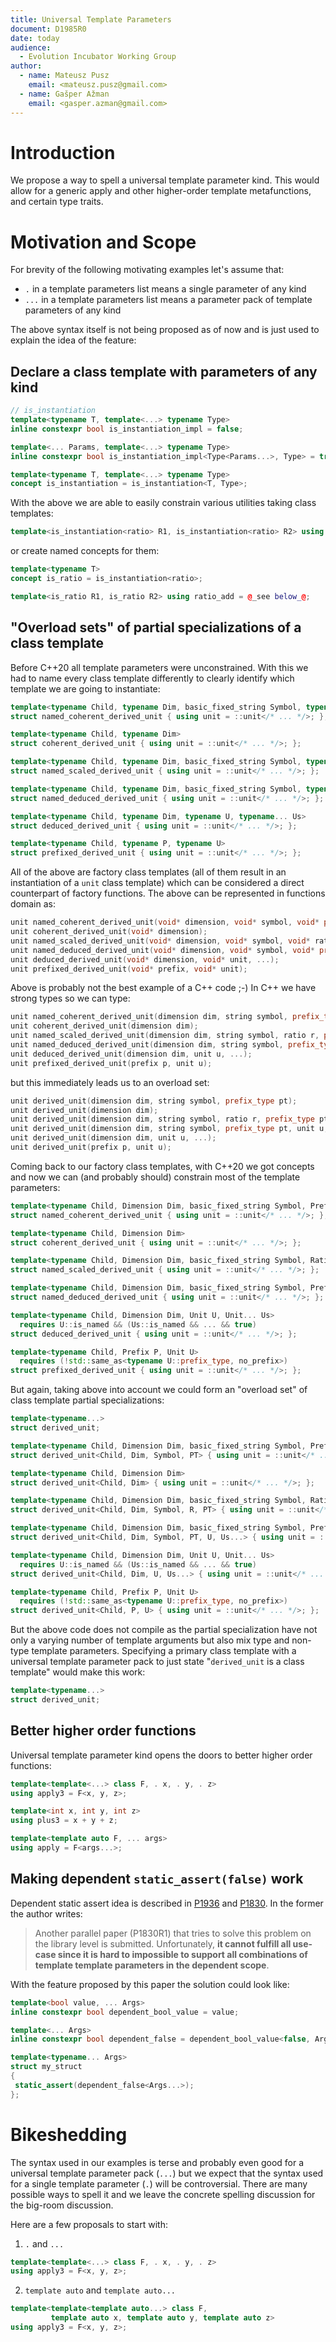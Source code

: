 ```yaml
---
title: Universal Template Parameters
document: D1985R0
date: today
audience:
  - Evolution Incubator Working Group
author:
  - name: Mateusz Pusz
    email: <mateusz.pusz@gmail.com>
  - name: Gašper Ažman
    email: <gasper.azman@gmail.com>
---
```


# Introduction

We propose a way to spell a universal template parameter kind. This would allow for a generic
apply and other higher-order template metafunctions, and certain type traits.


# Motivation and Scope

For brevity of the following motivating examples let's assume that:

- `.` in a template parameters list means a single parameter of any kind
- `...` in a template parameters list means a parameter pack of template parameters of any kind

The above syntax itself is not being proposed as of now and is just used to explain the idea of
the feature:

## Declare a class template with parameters of any kind

```cpp
// is_instantiation
template<typename T, template<...> typename Type>
inline constexpr bool is_instantiation_impl = false;

template<... Params, template<...> typename Type>
inline constexpr bool is_instantiation_impl<Type<Params...>, Type> = true;

template<typename T, template<...> typename Type>
concept is_instantiation = is_instantiation<T, Type>;
```

With the above we are able to easily constrain various utilities taking class templates:

```cpp
template<is_instantiation<ratio> R1, is_instantiation<ratio> R2> using ratio_add = @_see below_@;
```

or create named concepts for them:

```cpp
template<typename T>
concept is_ratio = is_instantiation<ratio>;

template<is_ratio R1, is_ratio R2> using ratio_add = @_see below_@;
```

## "Overload sets" of partial specializations of a class template

Before C++20 all template parameters were unconstrained. With this we had to name every class
template differently to clearly identify which template we are going to instantiate:

```cpp
template<typename Child, typename Dim, basic_fixed_string Symbol, typename PT>
struct named_coherent_derived_unit { using unit = ::unit</* ... */>; };

template<typename Child, typename Dim>
struct coherent_derived_unit { using unit = ::unit</* ... */>; };

template<typename Child, typename Dim, basic_fixed_string Symbol, typename R, typename PT = no_prefix>
struct named_scaled_derived_unit { using unit = ::unit</* ... */>; };

template<typename Child, typename Dim, basic_fixed_string Symbol, typename PT, typename U, typename... Us>
struct named_deduced_derived_unit { using unit = ::unit</* ... */>; };

template<typename Child, typename Dim, typename U, typename... Us>
struct deduced_derived_unit { using unit = ::unit</* ... */>; };

template<typename Child, typename P, typename U>
struct prefixed_derived_unit { using unit = ::unit</* ... */>; };
```

All of the above are factory class templates (all of them result in an instantiation of a
`unit` class template) which can be considered a direct counterpart of factory functions.
The above can be represented in functions domain as:

```cpp
unit named_coherent_derived_unit(void* dimension, void* symbol, void* prefix_type);
unit coherent_derived_unit(void* dimension);
unit named_scaled_derived_unit(void* dimension, void* symbol, void* ratio, void* prefix_type);
unit named_deduced_derived_unit(void* dimension, void* symbol, void* prefix_type, void* unit, ...);
unit deduced_derived_unit(void* dimension, void* unit, ...);
unit prefixed_derived_unit(void* prefix, void* unit);
```

Above is probably not the best example of a C++ code ;-) In C++ we have strong types so we can
type:

```cpp
unit named_coherent_derived_unit(dimension dim, string symbol, prefix_type pt);
unit coherent_derived_unit(dimension dim);
unit named_scaled_derived_unit(dimension dim, string symbol, ratio r, prefix_type pt);
unit named_deduced_derived_unit(dimension dim, string symbol, prefix_type pt, unit u, ...);
unit deduced_derived_unit(dimension dim, unit u, ...);
unit prefixed_derived_unit(prefix p, unit u);
```

but this immediately leads us to an overload set:

```cpp
unit derived_unit(dimension dim, string symbol, prefix_type pt);
unit derived_unit(dimension dim);
unit derived_unit(dimension dim, string symbol, ratio r, prefix_type pt);
unit derived_unit(dimension dim, string symbol, prefix_type pt, unit u, ...);
unit derived_unit(dimension dim, unit u, ...);
unit derived_unit(prefix p, unit u);
```

Coming back to our factory class templates, with C++20 we got concepts and now we can (and
probably should) constrain most of the template parameters:

```cpp
template<typename Child, Dimension Dim, basic_fixed_string Symbol, PrefixType PT>
struct named_coherent_derived_unit { using unit = ::unit</* ... */>; };

template<typename Child, Dimension Dim>
struct coherent_derived_unit { using unit = ::unit</* ... */>; };

template<typename Child, Dimension Dim, basic_fixed_string Symbol, Ratio R, PrefixType PT = no_prefix>
struct named_scaled_derived_unit { using unit = ::unit</* ... */>; };

template<typename Child, Dimension Dim, basic_fixed_string Symbol, PrefixType PT, Unit U, Unit... Us>
struct named_deduced_derived_unit { using unit = ::unit</* ... */>; };

template<typename Child, Dimension Dim, Unit U, Unit... Us>
  requires U::is_named && (Us::is_named && ... && true)
struct deduced_derived_unit { using unit = ::unit</* ... */>; };

template<typename Child, Prefix P, Unit U>
  requires (!std::same_as<typename U::prefix_type, no_prefix>)
struct prefixed_derived_unit { using unit = ::unit</* ... */>; };
```

But again, taking above into account we could form an "overload set" of class template partial
specializations:

```cpp
template<typename...>
struct derived_unit;

template<typename Child, Dimension Dim, basic_fixed_string Symbol, PrefixType PT>
struct derived_unit<Child, Dim, Symbol, PT> { using unit = ::unit</* ... */>; };

template<typename Child, Dimension Dim>
struct derived_unit<Child, Dim> { using unit = ::unit</* ... */>; };

template<typename Child, Dimension Dim, basic_fixed_string Symbol, Ratio R, PrefixType PT = no_prefix>
struct derived_unit<Child, Dim, Symbol, R, PT> { using unit = ::unit</* ... */>; };

template<typename Child, Dimension Dim, basic_fixed_string Symbol, PrefixType PT, Unit U, Unit... Us>
struct derived_unit<Child, Dim, Symbol, PT, U, Us...> { using unit = ::unit</* ... */>; };

template<typename Child, Dimension Dim, Unit U, Unit... Us>
  requires U::is_named && (Us::is_named && ... && true)
struct derived_unit<Child, Dim, U, Us...> { using unit = ::unit</* ... */>; };

template<typename Child, Prefix P, Unit U>
  requires (!std::same_as<typename U::prefix_type, no_prefix>)
struct derived_unit<Child, P, U> { using unit = ::unit</* ... */>; };
```

But the above code does not compile as the partial specialization have not only a varying number
of template arguments but also mix type and non-type template parameters. Specifying a primary
class template with a universal template parameter pack to just state "`derived_unit` is a class
template" would make this work:

```cpp
template<typename...>
struct derived_unit;
```

## Better higher order functions

Universal template parameter kind opens the doors to better higher order functions:

```cpp
template<template<...> class F, . x, . y, . z>
using apply3 = F<x, y, z>;

template<int x, int y, int z>
using plus3 = x + y + z;

template<template auto F, ... args>
using apply = F<args...>;
```

## Making dependent `static_assert(false)` work

Dependent static assert idea is described in [P1936](https://wg21.link/P1936) and
[P1830](https://wg21.link/P1830). In the former the author writes:

> Another parallel paper (P1830R1) that tries to solve this problem on the library level is
> submitted. Unfortunately, **it cannot fulfill all use-case since it is hard to impossible to
> support all combinations of template template parameters in the dependent scope**.

With the feature proposed by this paper the solution could look like:

```cpp
template<bool value, ... Args>
inline constexpr bool dependent_bool_value = value;
```

```cpp
template<... Args>
inline constexpr bool dependent_false = dependent_bool_value<false, Args...>;
```

```cpp
template<typename... Args>
struct my_struct
{
 static_assert(dependent_false<Args...>);
};
```


# Bikeshedding

The syntax used in our examples is terse and probably even good for a universal template
parameter pack (`...`) but we expect that the syntax used for a single template parameter (`.`)
will be controversial. There are many possible ways to spell it and we leave the concrete
spelling discussion for the big-room discussion.

Here are a few proposals to start with:

1. `.` and `...`

```cpp
template<template<...> class F, . x, . y, . z>
using apply3 = F<x, y, z>;
```

2. `template auto` and `template auto...`

```cpp
template<template<template auto...> class F,
         template auto x, template auto y, template auto z>
using apply3 = F<x, y, z>;
```
